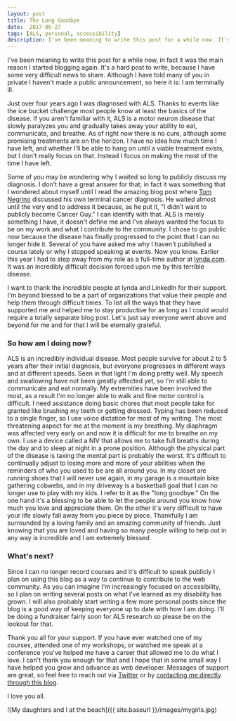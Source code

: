 ```yaml
---
layout: post
title: The Long Goodbye
date:  2017-06-27
tags: [ALS, personal, accessibility]
description: I've been meaning to write this post for a while now. It's a hard post to write, because I have some very difficult news to share.
---
```

I've been meaning to write this post for a while now, in fact it was the main reason I started blogging again. It's a hard post to write, because I have some very difficult news to share. Although I have told many of you in private I haven't made a public announcement, so here it is: I am terminally ill.

Just over four years ago I was diagnosed with ALS. Thanks to events like the ice bucket challenge most people know at least the basics of the disease. If you aren't familiar with it, ALS is a motor neuron disease that slowly paralyzes you and gradually takes away your ability to eat, communicate, and breathe. As of right now there is no cure, although some promising treatments are on the horizon. I have no idea how much time I have left, and whether I'll be able to hang on until a viable treatment exists, but I don't really focus on that. Instead I focus on making the most of the time I have left.

Some of you may be wondering why I waited so long to publicly discuss my diagnosis. I don't have a great answer for that; in fact it was something that I wondered about myself until I read the amazing blog post where [Tom Negrino](http://www.backupbrain.com/2016/05/ive-had-a-big-secret-now-im-sharing-it/  "Blog post by Tom Negrino discussing his cancer diagnosis") discussed his own terminal cancer diagnosis. He waited almost until the very end to address it because, as he put it, "I didn’t want to publicly become Cancer Guy." I can identify with that. ALS is merely something I have, it doesn't define me and I've always wanted the focus to be on my work and what I contribute to the community. I chose to go public now because the disease has finally progressed to the point that I can no longer hide it. Several of you have asked me why I haven't published a course lately or why I stopped speaking at events. Now you know. Earlier this year I had to step away from my role as a full-time author at [lynda.com](http://lynda.com "lynda.com"). It was an incredibly difficult decision forced upon me by this terrible disease.

I want to thank the incredible people at lynda and LinkedIn for their support. I'm beyond blessed to be a part of organizations that value their people and help them through difficult times. To list all the ways that they have supported me and helped me to stay productive for as long as I could would require a totally separate blog post. Let's just say everyone went above and beyond for me and for that I will be eternally grateful.

### So how am I doing now?

ALS is an incredibly individual disease. Most people survive for about 2 to 5 years after their initial diagnosis, but everyone progresses in different ways and at different speeds. Seen in that light I'm doing pretty well. My speech and swallowing have not been greatly affected yet, so I'm still able to communicate and eat normally. My extremities have been involved the most, as a result I'm no longer able to walk and fine motor control is difficult. I need assistance doing basic chores that most people take for granted like brushing my teeth or getting dressed. Typing has been reduced to a single finger, so I use voice dictation for most of my writing. The most threatening aspect for me at the moment is my breathing. My diaphragm was affected very early on and now it is difficult for me to breathe on my own. I use a device called a NIV that allows me to take full breaths during the day and to sleep at night in a prone position. Although the physical part of the disease is taxing the mental part is probably the worst. It's difficult to continually adjust to losing more and more of your abilities when the reminders of who you used to be are all around you. In my closet are running shoes that I will never use again, in my garage is a mountain bike gathering cobwebs, and in my driveway is a basketball goal that I can no longer use to play with my kids. I refer to it as the "long goodbye." On the one hand it's a blessing to be able to let the people around you know how much you love and appreciate them. On the other it's very difficult to have your life slowly fall away from you piece by piece. Thankfully I am surrounded by a loving family and an amazing community of friends. Just knowing that you are loved and having so many people willing to help out in any way is incredible and I am extremely blessed.

### What's next?

Since I can no longer record courses and it's difficult to speak publicly I plan on using this blog as a way to continue to contribute to the web community. As you can imagine I'm increasingly focused on accessibility, so I plan on writing several posts on what I've learned as my disability has grown. I will also probably start writing a few more personal posts since the blog is a good way of keeping everyone up to date with how I am doing. I'll be doing a fundraiser fairly soon for ALS research so please be on the lookout for that.

Thank you all for your support. If you have ever watched one of my courses, attended one of my workshops, or watched me speak at a conference you've helped me have a career that allowed me to do what I love. I can't thank you enough for that and I hope that in some small way I have helped you grow and advance as web developer. Messages of support are great, so feel free to reach out via [Twitter](https://twitter.com/jameswillweb "my twitter profile") or by [contacting me directly through this blog]({{site.baseurl}}/contact.html  "contact page"). 

I love you all.

![My daughters and I at the beach]({{ site.baseurl }}/images/mygirls.jpg)